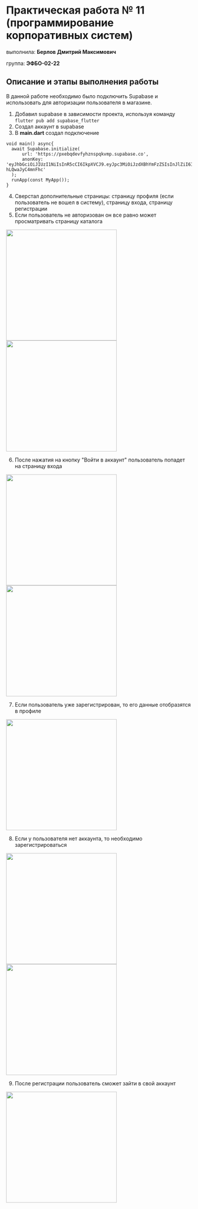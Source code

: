 # Практическая работа № 11 (программирование корпоративных систем)

выполнила: **Берлов Дмитрий Максимович**

группа: **ЭФБО-02-22**

## Описание и этапы выполнения работы

В данной работе необходимо было подключить Supabase и использовать для авторизации пользователя в магазине.

1) Добавил supabase в зависимости проекта, используя команду ```flutter pub add supabase_flutter```
2) Создал аккаунт в supabase
3) В **main.dart** создал подключение

```
void main() async{
  await Supabase.initialize(
      url: 'https://pxebqdevfyhznspqkvmp.supabase.co',
      anonKey: 'eyJhbGciOiJIUzI1NiIsInR5cCI6IkpXVCJ9.eyJpc3MiOiJzdXBhYmFzZSIsInJlZiI6InB4ZWJxZGV2Znloem5zcHFrdm1wIiwicm9sZSI6ImFub24iLCJpYXQiOjE3MzEzOTQzMDksImV4cCI6MjA0Njk3MDMwOX0.H_3nRXcVbsVnKJDv7wAnFto_dDxN-hLQwaJyC4mnFhc'
  );
  runApp(const MyApp());
}
```

4) Сверстал дополнительные страницы: страницу профиля (если пользователь не вошел в систему), страницу входа, страницу регистрации
5) Если пользователь не авторизован он все равно может просматривать страницу каталога

<img src='https://github.com/user-attachments/assets/74138c0b-3edb-4e17-b3fd-e93b23ab4a45' width = 300 />

<img src='https://github.com/user-attachments/assets/368dccc4-cfaa-45e2-8fa2-2f2606fb467d' width = 300 />

6) После нажатия на кнопку "Войти в аккаунт" пользователь попадет на страницу входа

<img src='https://github.com/user-attachments/assets/27790fe4-dac7-43d5-8d5c-3a6385babaf4' width = 300 />

<img src='https://github.com/user-attachments/assets/14ca2eb1-922e-4756-b14c-92be8d23e372' width = 300 />

7) Если пользователь уже зарегистрирован, то его данные отобразятся в профиле

<img src='https://github.com/user-attachments/assets/540e5dac-6e0a-404d-bc27-abd6c8cdba86' width = 300 />

8) Если у пользователя нет аккаунта, то необходимо зарегистрироваться

<img src='https://github.com/user-attachments/assets/b0941e88-f8ad-498d-982c-dafc29311cd9' width = 300 />

<img src='https://github.com/user-attachments/assets/a5e8af90-46e6-409c-8fb1-431d71416084' width = 300 />

9) После регистрации пользователь сможет зайти в свой аккаунт

<img src='https://github.com/user-attachments/assets/08143dba-3d74-41ad-9883-05e2efc50361' width = 300 />
